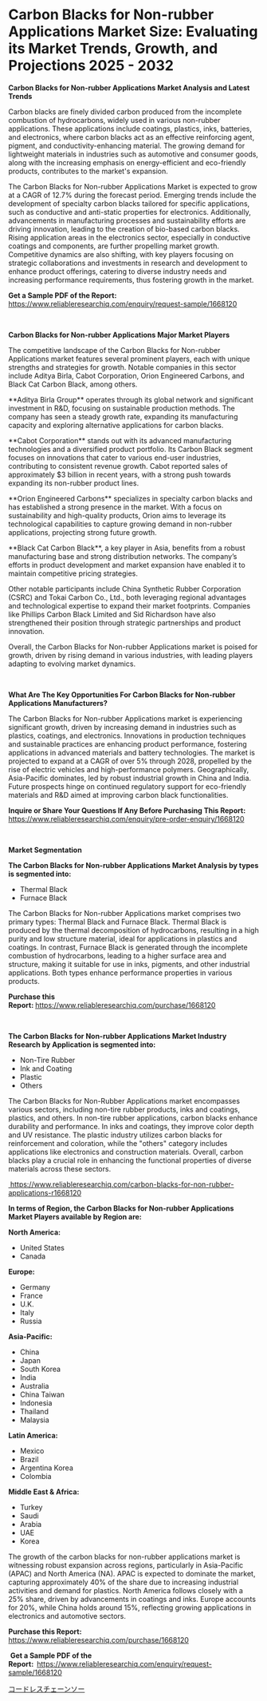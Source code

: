 <p><h1>Carbon Blacks for Non-rubber Applications Market Size: Evaluating its Market Trends, Growth, and Projections 2025 - 2032</h1></p><p><strong>Carbon Blacks for Non-rubber Applications Market Analysis and Latest Trends</strong></p>
<p><p>Carbon blacks are finely divided carbon produced from the incomplete combustion of hydrocarbons, widely used in various non-rubber applications. These applications include coatings, plastics, inks, batteries, and electronics, where carbon blacks act as an effective reinforcing agent, pigment, and conductivity-enhancing material. The growing demand for lightweight materials in industries such as automotive and consumer goods, along with the increasing emphasis on energy-efficient and eco-friendly products, contributes to the market's expansion.</p><p>The Carbon Blacks for Non-rubber Applications Market is expected to grow at a CAGR of 12.7% during the forecast period. Emerging trends include the development of specialty carbon blacks tailored for specific applications, such as conductive and anti-static properties for electronics. Additionally, advancements in manufacturing processes and sustainability efforts are driving innovation, leading to the creation of bio-based carbon blacks. Rising application areas in the electronics sector, especially in conductive coatings and components, are further propelling market growth. Competitive dynamics are also shifting, with key players focusing on strategic collaborations and investments in research and development to enhance product offerings, catering to diverse industry needs and increasing performance requirements, thus fostering growth in the market.</p></p>
<p><strong>Get a Sample PDF of the Report:&nbsp;</strong> <a href="https://www.reliableresearchiq.com/enquiry/request-sample/1668120?utm_campaign=1082&utm_medium=2&utm_source=Github&utm_content=ia&utm_term=02022025&utm_id=carbon-blacks-for-non-rubber-applications">https://www.reliableresearchiq.com/enquiry/request-sample/1668120</a></p>
<p>&nbsp;</p>
<p><strong>Carbon Blacks for Non-rubber Applications Major Market Players</strong></p>
<p><p>The competitive landscape of the Carbon Blacks for Non-rubber Applications market features several prominent players, each with unique strengths and strategies for growth. Notable companies in this sector include Aditya Birla, Cabot Corporation, Orion Engineered Carbons, and Black Cat Carbon Black, among others.</p><p>**Aditya Birla Group** operates through its global network and significant investment in R&D, focusing on sustainable production methods. The company has seen a steady growth rate, expanding its manufacturing capacity and exploring alternative applications for carbon blacks.</p><p>**Cabot Corporation** stands out with its advanced manufacturing technologies and a diversified product portfolio. Its Carbon Black segment focuses on innovations that cater to various end-user industries, contributing to consistent revenue growth. Cabot reported sales of approximately $3 billion in recent years, with a strong push towards expanding its non-rubber product lines.</p><p>**Orion Engineered Carbons** specializes in specialty carbon blacks and has established a strong presence in the market. With a focus on sustainability and high-quality products, Orion aims to leverage its technological capabilities to capture growing demand in non-rubber applications, projecting strong future growth.</p><p>**Black Cat Carbon Black**, a key player in Asia, benefits from a robust manufacturing base and strong distribution networks. The company’s efforts in product development and market expansion have enabled it to maintain competitive pricing strategies.</p><p>Other notable participants include China Synthetic Rubber Corporation (CSRC) and Tokai Carbon Co., Ltd., both leveraging regional advantages and technological expertise to expand their market footprints. Companies like Phillips Carbon Black Limited and Sid Richardson have also strengthened their position through strategic partnerships and product innovation.</p><p>Overall, the Carbon Blacks for Non-rubber Applications market is poised for growth, driven by rising demand in various industries, with leading players adapting to evolving market dynamics.</p></p>
<p>&nbsp;</p>
<p><strong>What Are The Key Opportunities For Carbon Blacks for Non-rubber Applications Manufacturers?</strong></p>
<p><p>The Carbon Blacks for Non-rubber Applications market is experiencing significant growth, driven by increasing demand in industries such as plastics, coatings, and electronics. Innovations in production techniques and sustainable practices are enhancing product performance, fostering applications in advanced materials and battery technologies. The market is projected to expand at a CAGR of over 5% through 2028, propelled by the rise of electric vehicles and high-performance polymers. Geographically, Asia-Pacific dominates, led by robust industrial growth in China and India. Future prospects hinge on continued regulatory support for eco-friendly materials and R&D aimed at improving carbon black functionalities.</p></p>
<p><strong>Inquire or Share Your Questions If Any Before Purchasing This Report:</strong> <a href="https://www.reliableresearchiq.com/enquiry/pre-order-enquiry/1668120?utm_campaign=1082&utm_medium=2&utm_source=Github&utm_content=ia&utm_term=02022025&utm_id=carbon-blacks-for-non-rubber-applications">https://www.reliableresearchiq.com/enquiry/pre-order-enquiry/1668120</a></p>
<p>&nbsp;</p>
<p><strong>Market Segmentation</strong></p>
<p><strong>The Carbon Blacks for Non-rubber Applications Market Analysis by types is segmented into:</strong></p>
<p><ul><li>Thermal Black</li><li>Furnace Black</li></ul></p>
<p><p>The Carbon Blacks for Non-rubber Applications market comprises two primary types: Thermal Black and Furnace Black. Thermal Black is produced by the thermal decomposition of hydrocarbons, resulting in a high purity and low structure material, ideal for applications in plastics and coatings. In contrast, Furnace Black is generated through the incomplete combustion of hydrocarbons, leading to a higher surface area and structure, making it suitable for use in inks, pigments, and other industrial applications. Both types enhance performance properties in various products.</p></p>
<p><strong>Purchase this Report:&nbsp;</strong><a href="https://www.reliableresearchiq.com/purchase/1668120?utm_campaign=1082&utm_medium=2&utm_source=Github&utm_content=ia&utm_term=02022025&utm_id=carbon-blacks-for-non-rubber-applications">https://www.reliableresearchiq.com/purchase/1668120</a></p>
<p>&nbsp;</p>
<p><strong>The Carbon Blacks for Non-rubber Applications Market Industry Research by Application is segmented into:</strong></p>
<p><ul><li>Non-Tire Rubber</li><li>Ink and Coating</li><li>Plastic</li><li>Others</li></ul></p>
<p><p>The Carbon Blacks for Non-Rubber Applications market encompasses various sectors, including non-tire rubber products, inks and coatings, plastics, and others. In non-tire rubber applications, carbon blacks enhance durability and performance. In inks and coatings, they improve color depth and UV resistance. The plastic industry utilizes carbon blacks for reinforcement and coloration, while the "others" category includes applications like electronics and construction materials. Overall, carbon blacks play a crucial role in enhancing the functional properties of diverse materials across these sectors.</p></p>
<p><a href="https://www.reliableresearchiq.com/carbon-blacks-for-non-rubber-applications-r1668120?utm_campaign=1082&utm_medium=2&utm_source=Github&utm_content=ia&utm_term=02022025&utm_id=carbon-blacks-for-non-rubber-applications">&nbsp;https://www.reliableresearchiq.com/carbon-blacks-for-non-rubber-applications-r1668120</a></p>
<p><strong>In terms of Region, the Carbon Blacks for Non-rubber Applications Market Players available by Region are:</strong></p>
<p>
    <p> <strong> North America: </strong>
        <ul>
            <li>United States</li>
            <li>Canada</li>
        </ul>
        </p> 
    <p> <strong> Europe: </strong>
        <ul>
            <li>Germany</li>
            <li>France</li>
            <li>U.K.</li>
            <li>Italy</li>
            <li>Russia</li>
        </ul>
        </p> 
    <p> <strong> Asia-Pacific: </strong>
        <ul>
            <li>China</li>
            <li>Japan</li>
            <li>South Korea</li>
            <li>India</li>
            <li>Australia</li>
            <li>China Taiwan</li>
            <li>Indonesia</li>
            <li>Thailand</li>
            <li>Malaysia</li>
        </ul>
        </p> 
    <p> <strong> Latin America: </strong>
        <ul>
            <li>Mexico</li>
            <li>Brazil</li>
            <li>Argentina Korea</li>
            <li>Colombia</li>
        </ul>
        </p> 
    <p> <strong> Middle East & Africa: </strong>
        <ul>
            <li>Turkey</li>
            <li>Saudi</li>
            <li>Arabia</li>
            <li>UAE</li>
            <li>Korea</li>
        </ul>
    </p>
    </p>
<p><p>The growth of the carbon blacks for non-rubber applications market is witnessing robust expansion across regions, particularly in Asia-Pacific (APAC) and North America (NA). APAC is expected to dominate the market, capturing approximately 40% of the share due to increasing industrial activities and demand for plastics. North America follows closely with a 25% share, driven by advancements in coatings and inks. Europe accounts for 20%, while China holds around 15%, reflecting growing applications in electronics and automotive sectors.</p></p>
<p><strong>Purchase this Report: </strong><a href="https://www.reliableresearchiq.com/purchase/1668120?utm_campaign=1082&utm_medium=2&utm_source=Github&utm_content=ia&utm_term=02022025&utm_id=carbon-blacks-for-non-rubber-applications">https://www.reliableresearchiq.com/purchase/1668120</a></p>
<p>&nbsp;<strong>Get a Sample PDF of the Report:&nbsp;&nbsp;</strong><a href="https://www.reliableresearchiq.com/enquiry/request-sample/1668120?utm_campaign=1082&utm_medium=2&utm_source=Github&utm_content=ia&utm_term=02022025&utm_id=carbon-blacks-for-non-rubber-applications">https://www.reliableresearchiq.com/enquiry/request-sample/1668120</a></p>
<p><strong></strong></p>
<p><p><a href="https://github.com/lababdou/Market-Research-Report-List-6/blob/main/806396734702.md?utm_campaign=1082&utm_medium=2&utm_source=Github&utm_content=ia&utm_term=02022025&utm_id=carbon-blacks-for-non-rubber-applications">コードレスチェーンソー</a></p></p>